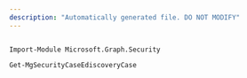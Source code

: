 ```yaml
---
description: "Automatically generated file. DO NOT MODIFY"
---
```


```powershellv2

Import-Module Microsoft.Graph.Security

Get-MgSecurityCaseEdiscoveryCase

```
